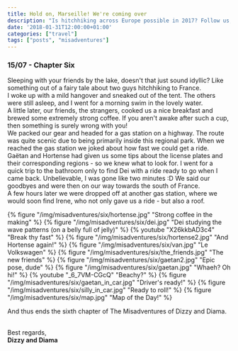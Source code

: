 ```yaml
---
title: Hold on, Marseille! We're coming over
description: "Is hitchhiking across Europe possible in 2017? Follow us, and find out!"
date: '2018-01-31T12:00:00+01:00'
categories: ["travel"]
tags: ["posts", "misadventures"]
---
```


### 15/07 - Chapter Six
Sleeping with your friends by the lake, doesn't that just sound idyllic? Like something out of a fairy tale about two guys hitchhiking to France.<br />
I woke up with a mild hangover and sneaked out of the tent. The others were still asleep, and I went for a morning swim in the lovely water. <br />
A little later, our friends, the strangers, cooked us a nice breakfast and brewed some extremely strong coffee. If you aren't awake after such a cup, then something is surely wrong with you!<br /> 
We packed our gear and headed for a gas station on a highway. The route was quite scenic due to being primarily inside this regional park. When we reached the gas station we joked about how fast we could get a ride. Gaëtan and Hortense had given us some tips about the license plates and their corresponding regions - so we knew what to look for. I went for a quick trip to the bathroom only to find Dei with a ride ready to go when I came back. Unbelievable, I was gone like two minutes :D We said our goodbyes and were then on our way towards the south of France. <br />
A few hours later we were dropped off at another gas station, where we would soon find Irene, who not only gave us a ride - but also a roof.


{% figure "/img/misadventures/six/hortense.jpg" "Strong coffee in the making" %}
{% figure "/img/misadventures/six/dei.jpg" "Dei studying the wave patterns (on a belly full of jelly)" %}
{% youtube "X26kkbAD3c4" "Break thy fast" %}
{% figure "/img/misadventures/six/hortense2.jpg" "And Hortense again!" %}
{% figure "/img/misadventures/six/van.jpg" "Le Volkswagen" %}
{% figure "/img/misadventures/six/the_friends.jpg" "The new friends" %}
{% figure "/img/misadventures/six/gaetan2.jpg" "Epic pose, dude" %}
{% figure "/img/misadventures/six/gaetan.jpg" "Whaeh? Oh hi!" %}
{% youtube "_6_7VM-CGcQ" "Beachy?" %}
{% figure "/img/misadventures/six/gaetan_in_car.jpg" "Driver's ready!" %}
{% figure "/img/misadventures/six/silly_in_car.jpg" "Ready to roll!" %}
{% figure "/img/misadventures/six/map.jpg" "Map of the Day!" %}


And thus ends the sixth chapter of The Misadventures of Dizzy and Diama. 
<br /><br />

Best regards,<br />**Dizzy and Diama**
